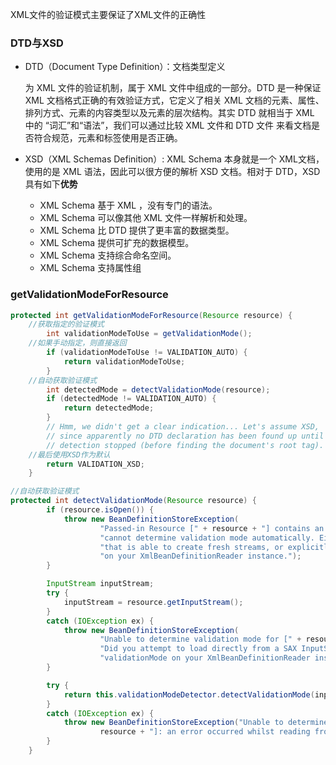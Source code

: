 XML文件的验证模式主要保证了XML文件的正确性



### DTD与XSD

- DTD（Document Type Definition）：文档类型定义

  为 XML 文件的验证机制，属于 XML 文件中组成的一部分。DTD 是一种保证 XML 文档格式正确的有效验证方式，它定义了相关 XML 文档的元素、属性、排列方式、元素的内容类型以及元素的层次结构。其实 DTD 就相当于 XML 中的 “词汇”和“语法”，我们可以通过比较 XML 文件和 DTD 文件 来看文档是否符合规范，元素和标签使用是否正确。

- XSD（XML Schemas Definition）: XML Schema 本身就是一个 XML文档，使用的是 XML 语法，因此可以很方便的解析 XSD 文档。相对于 DTD，XSD 具有如下**优势** 

  - XML Schema 基于 XML ，没有专门的语法。
  - XML Schema 可以像其他 XML 文件一样解析和处理。
  - XML Schema 比 DTD 提供了更丰富的数据类型。
  - XML Schema 提供可扩充的数据模型。
  - XML Schema 支持综合命名空间。
  - XML Schema 支持属性组



### getValidationModeForResource

~~~java
protected int getValidationModeForResource(Resource resource) {
    //获取指定的验证模式
		int validationModeToUse = getValidationMode();
    //如果手动指定，则直接返回
		if (validationModeToUse != VALIDATION_AUTO) {
			return validationModeToUse;
		}
    //自动获取验证模式
		int detectedMode = detectValidationMode(resource);
		if (detectedMode != VALIDATION_AUTO) {
			return detectedMode;
		}
		// Hmm, we didn't get a clear indication... Let's assume XSD,
		// since apparently no DTD declaration has been found up until
		// detection stopped (before finding the document's root tag).
    //最后使用XSD作为默认
		return VALIDATION_XSD;
	}
~~~



~~~java
//自动获取验证模式
protected int detectValidationMode(Resource resource) {
		if (resource.isOpen()) {
			throw new BeanDefinitionStoreException(
					"Passed-in Resource [" + resource + "] contains an open stream: " +
					"cannot determine validation mode automatically. Either pass in a Resource " +
					"that is able to create fresh streams, or explicitly specify the validationMode " +
					"on your XmlBeanDefinitionReader instance.");
		}

		InputStream inputStream;
		try {
			inputStream = resource.getInputStream();
		}
		catch (IOException ex) {
			throw new BeanDefinitionStoreException(
					"Unable to determine validation mode for [" + resource + "]: cannot open InputStream. " +
					"Did you attempt to load directly from a SAX InputSource without specifying the " +
					"validationMode on your XmlBeanDefinitionReader instance?", ex);
		}

		try {
			return this.validationModeDetector.detectValidationMode(inputStream);
		}
		catch (IOException ex) {
			throw new BeanDefinitionStoreException("Unable to determine validation mode for [" +
					resource + "]: an error occurred whilst reading from the InputStream.", ex);
		}
	}
~~~

